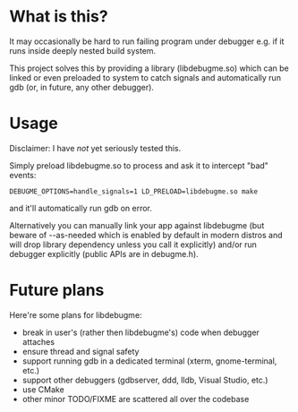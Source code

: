 # What is this?

It may occasionally be hard to run failing program under debugger
e.g. if it runs inside deeply nested build system.

This project solves this by providing a library (libdebugme.so)
which can be linked or even preloaded to system to catch signals
and automatically run gdb (or, in future, any other debugger).

# Usage

Disclaimer: I have _not_ yet seriously tested this.

Simply preload libdebugme.so to process and ask it to intercept
"bad" events:
```
DEBUGME_OPTIONS=handle_signals=1 LD_PRELOAD=libdebugme.so make
```
and it'll automatically run gdb on error.

Alternatively you can manually link your app against libdebugme
(but beware of --as-needed which is enabled by default in modern
distros and will drop library dependency unless you call it
explicitly) and/or run debugger explicitly (public APIs are
in debugme.h).

# Future plans

Here're some plans for libdebugme:
* break in user's (rather then libdebugme's) code when debugger attaches
* ensure thread and signal safety
* support running gdb in a dedicated terminal (xterm, gnome-terminal, etc.)
* support other debuggers (gdbserver, ddd, lldb, Visual Studio, etc.)
* use CMake
* other minor TODO/FIXME are scattered all over the codebase

